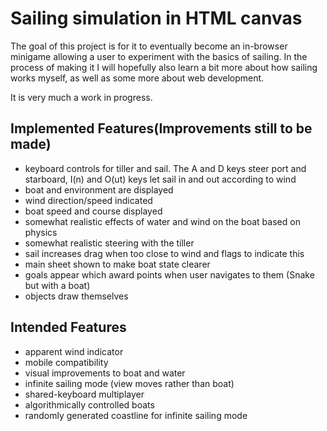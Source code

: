 # Sailing simulation in HTML canvas

The goal of this project is for it to eventually become an in-browser minigame allowing a user to experiment with the basics of sailing. 
In the process of making it I will hopefully also learn a bit more about how sailing works myself, as well as some more about web development.

It is very much a work in progress.

## Implemented Features(Improvements still to be made)
- keyboard controls for tiller and sail. The A and D keys steer port and starboard, I(n) and O(ut) keys let sail in and out according to wind
- boat and environment are displayed
- wind direction/speed indicated
- boat speed and course displayed
- somewhat realistic effects of water and wind on the boat based on physics
- somewhat realistic steering with the tiller
- sail increases drag when too close to wind and flags to indicate this
- main sheet shown to make boat state clearer
- goals appear which award points when user navigates to them (Snake but with a boat)
- objects draw themselves

## Intended Features
- apparent wind indicator
- mobile compatibility
- visual improvements to boat and water
- infinite sailing mode (view moves rather than boat)
- shared-keyboard multiplayer
- algorithmically controlled boats
- randomly generated coastline for infinite sailing mode


